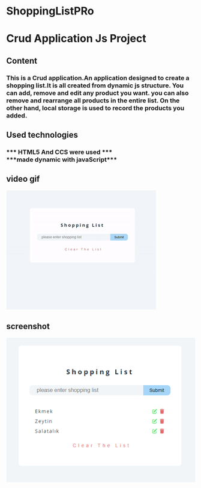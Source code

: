 # ShoppingListPRo


<h1> Crud Application  Js Project</h1>

<h2>Content</h2>

<h3>This is a Crud application.An application designed to create a shopping list.It is all created from dynamic js structure.
You can add, remove and edit any product you want.
you can also remove and rearrange all products in the entire list.
On the other hand, local storage is used to record the products you added.


</h3>







<h2>Used technologies</h2>

<h3>
*** HTML5 And CCS were used ***<br>
***made dynamic with javaScript*** <br>


</h3>

<h2>video gif</h2>

![](shopvideo.gif)

<h2>screenshot</h2>

![](shoplist.PNG)

